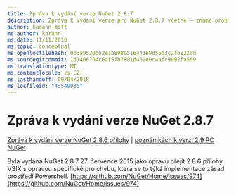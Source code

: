 ```yaml
---
title: Zpráva k vydání verze NuGet 2.8.7
description: Zpráva k vydání verze pro NuGet 2.8.7 včetně – známé problémy, opravy chyb, nové funkce a chcete.
author: karann-msft
ms.author: karann
ms.date: 11/11/2016
ms.topic: conceptual
ms.openlocfilehash: 0b3a9520bb2e1b898e51644169d55d3c2fb8220d
ms.sourcegitcommit: 1d1406764c6af5fb7801d462e0c4afc9092fa569
ms.translationtype: MT
ms.contentlocale: cs-CZ
ms.lasthandoff: 09/04/2018
ms.locfileid: "43549985"
---
```

# <a name="nuget-287-release-notes"></a>Zpráva k vydání verze NuGet 2.8.7

[Zpráva k vydání verze NuGet 2.8.6 přílohy](../release-notes/nuget-2.8.6.md) | [poznámkách k verzi 2.9 RC NuGet](../release-notes/nuget-2.9-RC.md)

Byla vydána NuGet 2.8.7 27. července 2015 jako opravu přejít 2.8.6 přílohy VSIX s opravou specifické pro chybu, která se to týká implementace zásad prostředí Powershell.
[https://github.com/NuGet/Home/issues/974](https://github.com/NuGet/Home/issues/974)